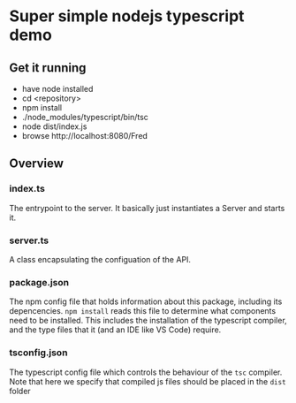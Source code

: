 # Super simple nodejs typescript demo

## Get it running
- have node installed
- cd \<repository\>
- npm install 
- ./node_modules/typescript/bin/tsc 
- node dist/index.js
- browse http://localhost:8080/Fred

## Overview

### index.ts
The entrypoint to the server. It basically just instantiates a Server and starts it.
### server.ts
A class encapsulating the configuation of the API. 
### package.json
The npm config file that holds information about this package, including its depencencies. `npm install` reads this file to determine what components need to be installed. This includes the installation of the typescript compiler, and the type files that it (and an IDE like VS Code) require.
### tsconfig.json
The typescript config file which controls the behaviour of the `tsc` compiler. Note that here we specify that compiled js files should be placed in the `dist` folder
